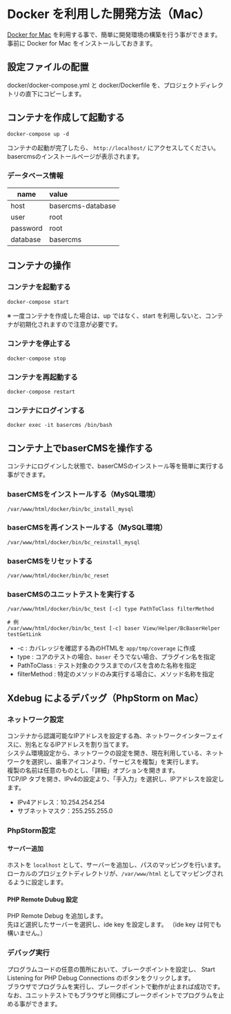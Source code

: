 # Docker を利用した開発方法（Mac）

[Docker for Mac](https://www.docker.com/docker-mac) を利用する事で、簡単に開発環境の構築を行う事ができます。  
事前に Docker for Mac をインストールしておきます。

## 設定ファイルの配置

docker/docker-compose.yml と docker/Dockerfile を、プロジェクトディレクトリの直下にコピーします。
 
## コンテナを作成して起動する

```
docker-compose up -d
```
コンテナの起動が完了したら、 `http://localhost/` にアクセスしてください。basercmsのインストールページが表示されます。

### データベース情報
| name | value |
|-----------|:------------|
| host | basercms-database |
| user | root |
| password | root |
| database | basercms |

## コンテナの操作

### コンテナを起動する

```
docker-compose start
```
※ 一度コンテナを作成した場合は、up ではなく、start を利用しないと、コンテナが初期化されますので注意が必要です。

### コンテナを停止する

```
docker-compose stop
```

### コンテナを再起動する

```
docker-compose restart
```

### コンテナにログインする

```
docker exec -it basercms /bin/bash
```

## コンテナ上でbaserCMSを操作する

コンテナにログインした状態で、baserCMSのインストール等を簡単に実行する事ができます。

### baserCMSをインストールする（MySQL環境）

```
/var/www/html/docker/bin/bc_install_mysql
```

### baserCMSを再インストールする（MySQL環境）

```
/var/www/html/docker/bin/bc_reinstall_mysql
```

### baserCMSをリセットする

```
/var/www/html/docker/bin/bc_reset
```

### baserCMSのユニットテストを実行する

```
/var/www/html/docker/bin/bc_test [-c] type PathToClass filterMethod

# 例
/var/www/html/docker/bin/bc_test [-c] baser View/Helper/BcBaserHelper testGetLink
```

- -c : カバレッジを確認する為のHTMLを `app/tmp/coverage` に作成
- type : コアのテストの場合、`baser` そうでない場合、プラグイン名を指定
- PathToClass : テスト対象のクラスまでのパスを含めた名称を指定
- filterMethod : 特定のメソッドのみ実行する場合に、メソッド名称を指定

## Xdebug によるデバッグ（PhpStorm on Mac）

### ネットワーク設定

コンテナから認識可能なIPアドレスを設定する為、ネットワークインターフェイスに、別名となるIPアドレスを割り当てます。  
システム環境設定から、ネットワークの設定を開き、現在利用している、ネットワークを選択し、歯車アイコンより、「サービスを複製」を実行します。  
複製の名前は任意のものとし、「詳細」オプションを開きます。  
TCP/IP タブを開き、IPv4の設定より、「手入力」を選択し、IPアドレスを設定します。

- IPv4アドレス：10.254.254.254
- サブネットマスク：255.255.255.0

### PhpStorm設定

#### サーバー追加

ホストを `localhost` として、サーバーを追加し、パスのマッピングを行います。
ローカルのプロジェクトディレクトリが、`/var/www/html` としてマッピングされるように設定します。

#### PHP Remote Dubug 設定

PHP Remote Debug を追加します。  
先ほど選択したサーバーを選択し、ide key を設定します。 （ide key は何でも構いません。）

### デバッグ実行

プログラムコードの任意の箇所において、ブレークポイントを設定し、 Start Listening for PHP Debug Connections のボタンをクリックします。  
ブラウザでプログラムを実行し、ブレークポイントで動作が止まれば成功です。  
なお、ユニットテストでもブラウザと同様にブレークポイントでプログラムを止める事ができます。


